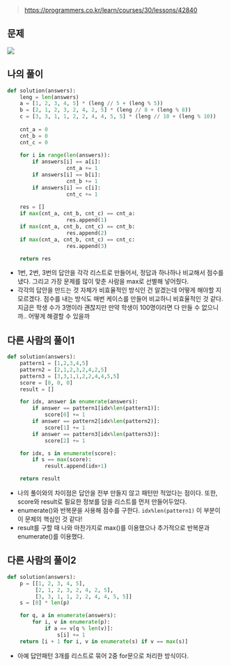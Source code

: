 > https://programmers.co.kr/learn/courses/30/lessons/42840

## 문제
![](https://images.velog.io/images/suasue/post/99203733-5c66-4327-9ff4-6bf93ac7b9d2/Screenshot%20from%202021-01-09%2001-01-27.png)

## 나의 풀이
```python
def solution(answers):
    leng = len(answers)
    a = [1, 2, 3, 4, 5] * (leng // 5 + (leng % 5))
    b = [2, 1, 2, 3, 2, 4, 2, 5] * (leng // 8 + (leng % 8))
    c = [3, 3, 1, 1, 2, 2, 4, 4, 5, 5] * (leng // 10 + (leng % 10))
    
    cnt_a = 0
    cnt_b = 0
    cnt_c = 0
    
    for i in range(len(answers)):
        if answers[i] == a[i]:
                   cnt_a += 1
        if answers[i] == b[i]:
                   cnt_b += 1
        if answers[i] == c[i]:
                   cnt_c += 1
    
    res = []               
    if max(cnt_a, cnt_b, cnt_c) == cnt_a:
                   res.append(1)
    if max(cnt_a, cnt_b, cnt_c) == cnt_b:
                   res.append(2)                   
    if max(cnt_a, cnt_b, cnt_c) == cnt_c:
                   res.append(3)

    return res
```
- 1번, 2번, 3번의 답안을 각각 리스트로 만들어서, 정답과 하나하나 비교해서 점수를 냈다. 그리고 가장 문제를 많이 맞춘 사람을 max로 선별해 넣어줬다.
- 각각의 답안을 만드는 것 자체가 비효율적인 방식인 건 알겠는데 어떻게 해야할 지 모르겠다. 점수를 내는 방식도 매번 케이스를 만들어 비교하니 비효율적인 것 같다. 지금은 학생 수가 3명이라 괜찮지만 만약 학생이 100명이라면 다 만들 수 없으니까.. 어떻게 해결할 수 있을까

## 다른 사람의 풀이1
```python
def solution(answers):
    pattern1 = [1,2,3,4,5]
    pattern2 = [2,1,2,3,2,4,2,5]
    pattern3 = [3,3,1,1,2,2,4,4,5,5]
    score = [0, 0, 0]
    result = []

    for idx, answer in enumerate(answers):
        if answer == pattern1[idx%len(pattern1)]:
            score[0] += 1
        if answer == pattern2[idx%len(pattern2)]:
            score[1] += 1
        if answer == pattern3[idx%len(pattern3)]:
            score[2] += 1

    for idx, s in enumerate(score):
        if s == max(score):
            result.append(idx+1)

    return result
```
- 나의 풀이와의 차이점은 답안을 전부 만들지 않고 패턴만 적었다는 점이다. 또한, score와 result로 필요한 정보를 담을 리스트를 먼저 만들어두었다.
- enumerate()와 반복문을 사용해 점수를 구한다. `idx%len(pattern1)` 이 부분이 이 문제의 핵심인 것 같다!
- result를 구할 때 나와 마찬가지로 max()를 이용했으나 추가적으로 반복문과 enumerate()를 이용했다. 

## 다른 사람의 풀이2
```python
def solution(answers):
    p = [[1, 2, 3, 4, 5],
         [2, 1, 2, 3, 2, 4, 2, 5],
         [3, 3, 1, 1, 2, 2, 4, 4, 5, 5]]
    s = [0] * len(p)

    for q, a in enumerate(answers):
        for i, v in enumerate(p):
            if a == v[q % len(v)]:
                s[i] += 1
    return [i + 1 for i, v in enumerate(s) if v == max(s)]
```
- 아예 답안패턴 3개를 리스트로 묶어 2중 for문으로 처리한 방식이다.